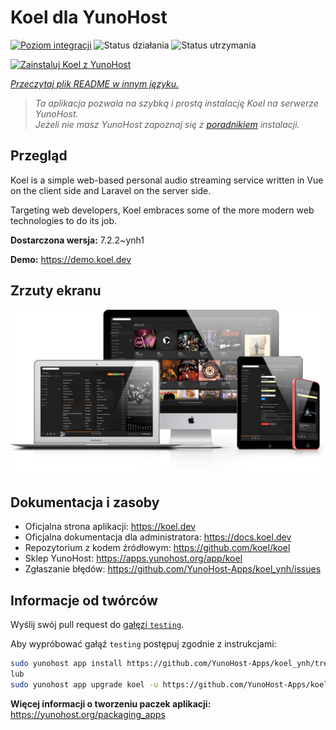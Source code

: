 <!--
To README zostało automatycznie wygenerowane przez <https://github.com/YunoHost/apps/tree/master/tools/readme_generator>
Nie powinno być ono edytowane ręcznie.
-->

# Koel dla YunoHost

[![Poziom integracji](https://apps.yunohost.org/badge/integration/koel)](https://ci-apps.yunohost.org/ci/apps/koel/)
![Status działania](https://apps.yunohost.org/badge/state/koel)
![Status utrzymania](https://apps.yunohost.org/badge/maintained/koel)

[![Zainstaluj Koel z YunoHost](https://install-app.yunohost.org/install-with-yunohost.svg)](https://install-app.yunohost.org/?app=koel)

*[Przeczytaj plik README w innym języku.](./ALL_README.md)*

> *Ta aplikacja pozwala na szybką i prostą instalację Koel na serwerze YunoHost.*  
> *Jeżeli nie masz YunoHost zapoznaj się z [poradnikiem](https://yunohost.org/install) instalacji.*

## Przegląd

Koel is a simple web-based personal audio streaming service written in Vue on the client side and Laravel on the server side.

Targeting web developers, Koel embraces some of the more modern web technologies to do its job.


**Dostarczona wersja:** 7.2.2~ynh1

**Demo:** <https://demo.koel.dev>

## Zrzuty ekranu

![Zrzut ekranu z Koel](./doc/screenshots/showcase.png)

## Dokumentacja i zasoby

- Oficjalna strona aplikacji: <https://koel.dev>
- Oficjalna dokumentacja dla administratora: <https://docs.koel.dev>
- Repozytorium z kodem źródłowym: <https://github.com/koel/koel>
- Sklep YunoHost: <https://apps.yunohost.org/app/koel>
- Zgłaszanie błędów: <https://github.com/YunoHost-Apps/koel_ynh/issues>

## Informacje od twórców

Wyślij swój pull request do [gałęzi `testing`](https://github.com/YunoHost-Apps/koel_ynh/tree/testing).

Aby wypróbować gałąź `testing` postępuj zgodnie z instrukcjami:

```bash
sudo yunohost app install https://github.com/YunoHost-Apps/koel_ynh/tree/testing --debug
lub
sudo yunohost app upgrade koel -u https://github.com/YunoHost-Apps/koel_ynh/tree/testing --debug
```

**Więcej informacji o tworzeniu paczek aplikacji:** <https://yunohost.org/packaging_apps>
